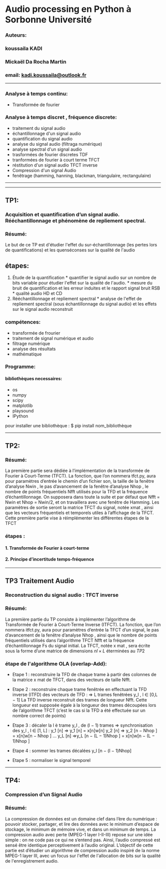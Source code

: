 # Audio processing en Python à Sorbonne Université

###  Auteurs: 
###  koussaila KADI  
###  Mickaël Da Rocha Martin
### email: kadi.koussaila@outlook.fr

---------------------------------------

### Analyse à temps continu:
* Transformée de fourier 

### Analyse à temps discret , fréquence discrete: 

* traitement du signal audio
* échantillonnage d'un signal audio 
* quantification du signal audio
* analyse du signal audio (filtraga numérique) 
* analyse spectral d'un signal audio 
* trasformées de fourier discretes TDF
* tranformées de fourier à court terme TFCT
* réstitution d'un signal audio TFCT inverse
* Compression d'un signal Audio 
* fenêtrage (hamming, hanning, blackman, triangulaire, rectangulaire) 

---------------------------------------
---------------------------------------


## TP1: 
### Acquisition et quantification d’un signal audio. Rééchantillonnage et phénomène de repliement spectral.
### Résumé: 
Le but de ce TP est d'étudier l'effet du sur-échantillonnage (les pertes lors de  quantifications) et les quenséconses sur la qualité de l'audio

## étapes:
1.   Étude de la quantification
    *   quantifier le signal audio sur un nombre de bits variable pour étudier l'effet sur la qualité de l'audio. 
    *   mesure du bruit de quantification et les erreur induites et le rapport signal bruit RSB
    *   qualité audio HD et CD 
2.   Rééchantillonnage et repliement spectral
    *   analyse de l'effet de repliement spectral (sous échantillonnage du signal audio) et les effets sur le signal audio reconstruit 

### compétences:
*   transformée de frourier
*   traitement de signal numérique et audio 
*   filtrage numérique 
*   analyse des résultats 
*   mathématique 

### Programme: 
#### bibliothèques necessaires:
*   os
*   numpy
*   scipy
*   matplotlib
*   playsound
*   IPython

pour installer une bibliothèque : $ pip install nom_bibliothèque

---------------------------------------

## TP2:
### Résumé: 
La première partie sera dédiée à l’implémentation de la transformée de Fourier à Court-Terme (TFCT). La fonction, que l’on nommera tfct.py, aura pour paramètres d’entrée le chemin d’un fichier son, la taille de la fenêtre d’analyse Nwin , le pas d’avancement de la fenêtre d’analyse Nhop , le nombre de points fréquentiels Nfft utilisés pour la TFD et la fréquence d’échantillonnage. On supposera dans toute la suite et par défaut que Nfft = Nwin et Nhop = Nwin/2, et on travaillera
avec une fenêtre de Hamming. Les paramètres de sortie seront la matrice TFCT du signal, notée xmat , ainsi que les vecteurs fréquentiels et temporels utiles à l’affichage de la TFCT. Cette première partie vise à réimplémenter les différentes étapes de la TFCT

### étapes :
#### 1. Transformée de Fourier à court-terme
#### 2. Principe d’incertitude temps-fréquence

---------------------------------------
## TP3 Traitement Audio
###  Reconstruction du signal audio : TFCT inverse
### Résumé:
La première partie du TP consiste à implémenter l’algorithme de Transformée de Fourier à Court-Terme Inverse (ITFCT). La fonction, que l’on nommera itfct.py, aura pour paramètres d’entrée la TFCT d’un signal, le pas d’avancement de la fenêtre d’analyse Nhop , ainsi que le nombre de points fréquentiels utilisés dans l’algorithme TFCT Nfft et la fréquence d’échantillonnage Fs du signal initial. La TFCT, notée x mat , sera écrite sous la forme d’une matrice de
dimensions $nl × L$ éterminées au $TP2$

### étape de l'algorithme OLA (overlap-Add):
*   Etape 1 : reconstruire la TFD de chaque trame à partir des colonnes de la matrice x mat de TFCT, dans des vecteurs de taille Nfft.

*   Etape 2 : reconstruire chaque trame fenêtrée en effectuant la TFD inverse (ITFD) des vecteurs de TFD : ⇒ L trames fenêtrées y_l , l ∈ [0,L − 1]
La TFD inverse reconstruit des trames de longueur Nfft. Cette longueur est supposée égale à la longueur des trames découpées lors de l’algorithme TFCT (c’est le cas si la TFD a été effectuée sur un nombre correct de points)

*   Etape 3 : décaler la l è trame y_l , de (l − 1) trames ⇒ synchronisation des y_l , l ∈ [1, L] :
y_1 [n] ⇒ y_1 [n] = x[n]w[n]
y_2 [n] ⇒ y_2 [n − Nhop ] = x[n]w[n − Nhop ]
...
y_L [n] ⇒y_L [n − (L − 1)Nhop ] = x[n]w[n − (L − 1)Nhop ]

*   Etape 4 : sommer les trames décalées  y_l [n − (l − 1)Nhop]

*   Etape 5 : normaliser le signal temporel

---------------------------------------
## TP4:
### Compression d’un Signal Audio
### Résumé:
La compression de données est un domaine clef dans l’ère du numérique : pouvoir stocker, partager, et lire des données avec le minimum d’espace de stockage, le minimum de mémoire vive, et dans un minimum de temps. La compression audio avec perte (MPEG-1 layer I-II-III) repose sur une idée simple : on ne code pas ce qui ne s’entend pas. Ainsi, l’audio compressé est sensé être identique perceptivement à l’audio original. L’objectif de cette partie est d’étudier un algorithme de compression audio inspiré de la norme MPEG-1 layer III, avec un focus sur l'effet de l'allocation de bits sur la qualité de l'enregistrement audio.





